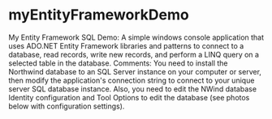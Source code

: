 # myEntityFrameworkDemo
My Entity Framework SQL Demo: A simple windows console application that uses ADO.NET Entity Framework libraries and patterns to connect to a database, read records, write new records, and perform a LINQ query on a selected table in the database.   Comments: You need to install the Northwind database to an SQL Server instance on your computer or server, then modify the application's connection string to connect to your unique server SQL database instance. Also, you need to edit the NWind database Identity configuration and Tool Options to edit the database (see photos below with configuration settings). 
